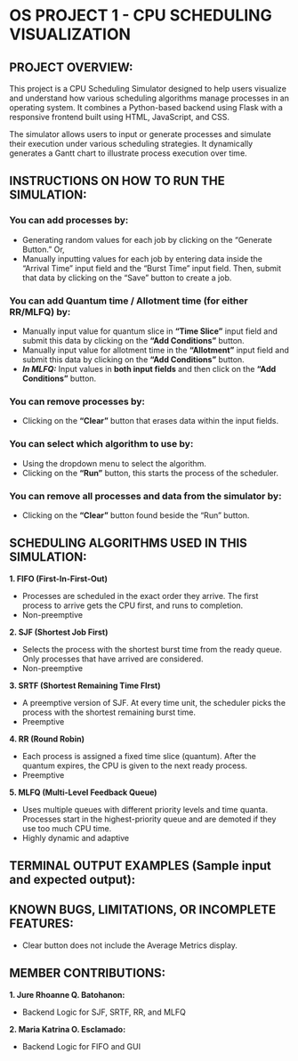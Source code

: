 # **OS PROJECT 1 - CPU SCHEDULING VISUALIZATION**

## **PROJECT OVERVIEW:**
This project is a CPU Scheduling Simulator designed to help users visualize and understand how various scheduling algorithms manage processes in an operating system. It combines a Python-based backend using Flask with a responsive frontend built using HTML, JavaScript, and CSS.

The simulator allows users to input or generate processes and simulate their execution under various scheduling strategies. It dynamically generates a Gantt chart to illustrate process execution over time.


## **INSTRUCTIONS ON HOW TO RUN THE SIMULATION:**
### **You can add processes by:**
- Generating random values for each job by clicking on the “Generate Button.” Or,
- Manually inputting values for each job by entering data inside the “Arrival Time” input field and the “Burst Time” input field. Then, submit that data by clicking on the “Save” button to create a job. 

### **You can add Quantum time / Allotment time (for either RR/MLFQ) by:**
- Manually input value for quantum slice in **“Time Slice”** input field and submit this data by clicking on the **“Add Conditions”** button.
- Manually input value for allotment time in the **“Allotment”** input field and submit this data by clicking on the **“Add Conditions”** button.
- **_In MLFQ:_** Input values in **both input fields** and then click on the **“Add Conditions”** button.

### **You can remove processes by:**
- Clicking on the **“Clear”** button that erases data within the input fields.
  
### **You can select which algorithm to use by:**
- Using the dropdown menu to select the algorithm.
- Clicking on the **“Run”** button, this starts the process of the scheduler.

### **You can remove all processes and data from the simulator by:**
- Clicking on the **“Clear”** button found beside the “Run” button.
  

## **SCHEDULING ALGORITHMS USED IN THIS SIMULATION:**
**1. FIFO (First-In-First-Out)**
- Processes are scheduled in the exact order they arrive. The first process to arrive gets the CPU first, and runs to completion.
- Non-preemptive

**2. SJF (Shortest Job First)**
- Selects the process with the shortest burst time from the ready queue. Only processes that have arrived are considered.
-  Non-preemptive

**3. SRTF (Shortest Remaining Time FIrst)**
- A preemptive version of SJF. At every time unit, the scheduler picks the process with the shortest remaining burst time.
- Preemptive

**4. RR (Round Robin)**
- Each process is assigned a fixed time slice (quantum). After the quantum expires, the CPU is given to the next ready process.
- Preemptive

**5. MLFQ (Multi-Level Feedback Queue)**
- Uses multiple queues with different priority levels and time quanta. Processes start in the highest-priority queue and are demoted if they use too much CPU time.
- Highly dynamic and adaptive


## **TERMINAL OUTPUT EXAMPLES (Sample input and expected output):**


## **KNOWN BUGS, LIMITATIONS, OR INCOMPLETE FEATURES:**
- Clear button does not include the Average Metrics display.
  

## **MEMBER CONTRIBUTIONS:**

**1. Jure Rhoanne Q. Batohanon:**
- Backend Logic for SJF, SRTF, RR, and MLFQ

**2. Maria Katrina O. Esclamado:**
- Backend Logic for FIFO and GUI
